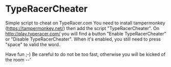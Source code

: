 # TypeRacerCheater
Simple script to cheat on TypeRacer.com
You need to install tampermonkey (https://tampermonkey.net/) then add the script "TypeRacerCheater".
On http://play.typeracer.com/ you will find a button "Enable TypeRacerCheater" or "Disable TypeRacerCheater".
When it's enabled, you still need to press "space" to valid the word.

Have fun ;-)
Be careful to do not be too fast, otherwise you will be kicked of the room --'
